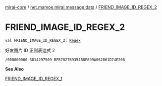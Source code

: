 [mirai-core](../index.md) / [net.mamoe.mirai.message.data](index.md) / [FRIEND_IMAGE_ID_REGEX_2](./-f-r-i-e-n-d_-i-m-a-g-e_-i-d_-r-e-g-e-x_2.md)

# FRIEND_IMAGE_ID_REGEX_2

`val FRIEND_IMAGE_ID_REGEX_2: `[`Regex`](https://kotlinlang.org/api/latest/jvm/stdlib/kotlin.text/-regex/index.html)

好友图片 ID 正则表达式 2

`/000000000-3814297509-BFB7027B9354B8F899A062061D74E206`

**See Also**

[FRIEND_IMAGE_ID_REGEX_1](-f-r-i-e-n-d_-i-m-a-g-e_-i-d_-r-e-g-e-x_1.md)

